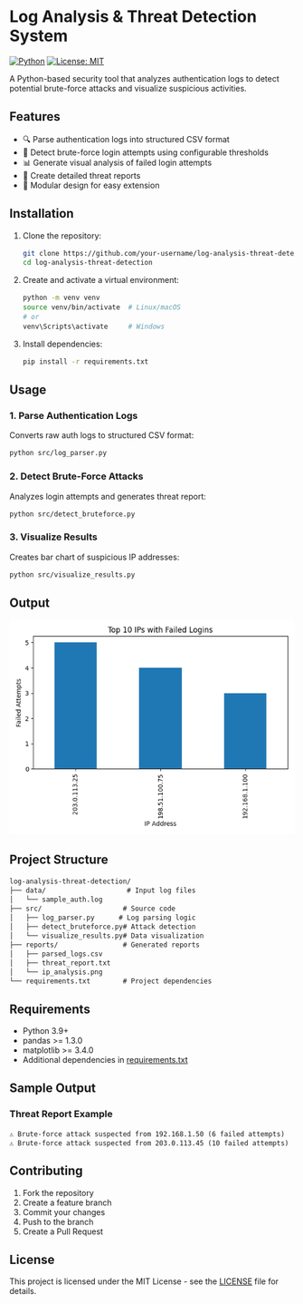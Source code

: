 # Log Analysis & Threat Detection System

[![Python](https://img.shields.io/badge/Python-3.9-blue)](https://www.python.org/)
[![License: MIT](https://img.shields.io/badge/License-MIT-green.svg)](LICENSE)

A Python-based security tool that analyzes authentication logs to detect potential brute-force attacks and visualize suspicious activities.

## Features

- 🔍 Parse authentication logs into structured CSV format
- 🚫 Detect brute-force login attempts using configurable thresholds
- 📊 Generate visual analysis of failed login attempts
- 📝 Create detailed threat reports
- 🔌 Modular design for easy extension

## Installation

1. Clone the repository:

   ```bash
   git clone https://github.com/your-username/log-analysis-threat-detection.git
   cd log-analysis-threat-detection
   ```

2. Create and activate a virtual environment:

   ```bash
   python -m venv venv
   source venv/bin/activate  # Linux/macOS
   # or
   venv\Scripts\activate     # Windows
   ```

3. Install dependencies:

   ```bash
   pip install -r requirements.txt
   ```

## Usage

### 1. Parse Authentication Logs

Converts raw auth logs to structured CSV format:

```bash
python src/log_parser.py
```

### 2. Detect Brute-Force Attacks

Analyzes login attempts and generates threat report:

```bash
python src/detect_bruteforce.py
```

### 3. Visualize Results

Creates bar chart of suspicious IP addresses:

```bash
python src/visualize_results.py
```

## Output

![alt text](image.png)

## Project Structure

```
log-analysis-threat-detection/
├── data/                    # Input log files
│   └── sample_auth.log     
├── src/                    # Source code
│   ├── log_parser.py      # Log parsing logic
│   ├── detect_bruteforce.py# Attack detection
│   └── visualize_results.py# Data visualization
├── reports/                # Generated reports
│   ├── parsed_logs.csv    
│   ├── threat_report.txt  
│   └── ip_analysis.png    
└── requirements.txt        # Project dependencies
```

## Requirements

- Python 3.9+
- pandas >= 1.3.0
- matplotlib >= 3.4.0
- Additional dependencies in [requirements.txt](requirements.txt)

## Sample Output

### Threat Report Example

```
⚠️ Brute-force attack suspected from 192.168.1.50 (6 failed attempts)
⚠️ Brute-force attack suspected from 203.0.113.45 (10 failed attempts)
```

## Contributing

1. Fork the repository
2. Create a feature branch
3. Commit your changes
4. Push to the branch
5. Create a Pull Request

## License

This project is licensed under the MIT License - see the [LICENSE](LICENSE) file for details.
